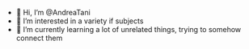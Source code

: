 - 👋 Hi, I’m @AndreaTani
- 👀 I’m interested in a variety if subjects
- 🌱 I’m currently learning a lot of unrelated things, trying to somehow connect them


<!---
AndreaTani/AndreaTani is a ✨ special ✨ repository because its `README.md` (this file) appears on your GitHub profile.
You can click the Preview link to take a look at your changes.
--->
